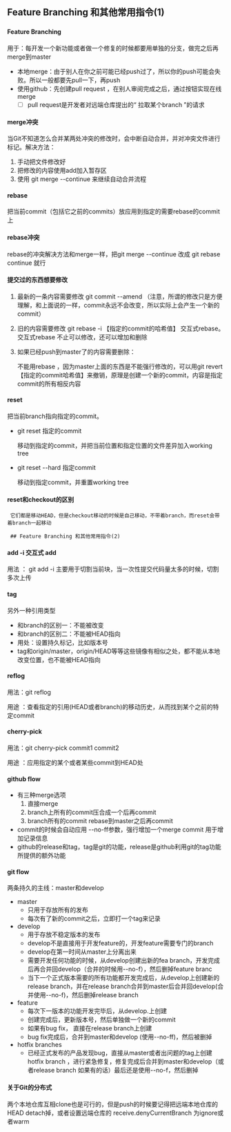 
## Feature Branching 和其他常用指令(1)

### 

#### Feature Branching 

用于：每开发一个新功能或者做一个修复的时候都要用单独的分支，做完之后再merge到master

- ​	本地merge：由于别人在你之前可能已经push过了，所以你的push可能会失败。所以一般都要先pull一下，再push
- 使用github：先创建pull request ，在别人审阅完成之后，通过按钮实现在线merge
  - [ ] pull request是开发者对远端仓库提出的“ 拉取某个branch ”的请求

#### merge冲突

当Git不知道怎么合并某两处冲突的修改时，会中断自动合并，并对冲突文件进行标记。解决方法：

1. 手动把文件修改好
2. 把修改的内容使用add加入暂存区
3. 使用 git merge --continue 来继续自动合并流程

#### rebase

把当前commit（包括它之前的commits）放应用到指定的需要rebase的commit上

[^注意]: Git中的任何一个commit都是永远不能改变的，所以rebase之后的每一个commit都是新产生的，而不是对原先的commit进行修改

#### rebase冲突

rebase的冲突解决方法和merge一样，把git merge --continue 改成 git rebase continue 就行

#### 提交过的东西想要修改

1. 最新的一条内容需要修改  git commit --amend （注意，所谓的修改只是方便理解，和上面说的一样，commit永远不会改变，所以实际上会产生一个新的commit）

2. 旧的内容需要修改 git rebase -i 【指定的commit的哈希值】 交互式rebase。 交互式rebase 不止可以修改，还可以增加和删除

3. 如果已经push到master了的内容需要删除：  

   不能用rebase ，因为master上面的东西是不能强行修改的，可以用git revert 【指定的commit哈希值】来撤销，原理是创建一个新的commit，内容是指定commit的所有相反内容

#### reset

   把当前branch指向指定的commit。

   - git reset 指定的commit

     移动到指定的commit，并把当前位置和指定位置的文件差异加入working tree

   - git reset --hard 指定commit

     移动到指定commit，并重置working tree

     
#### reset和checkout的区别

     它们都是移动HEAD，但是checkout移动的时候是自己移动，不带着branch，而reset会带着branch一起移动

     ## Feature Branching 和其他常用指令(2)

#### add -i 交互式 add

用法 ： git add -i  主要用于切割当前块，当一次性提交代码量太多的时候，切割多次上传

#### tag

另外一种引用类型

- 和branch的区别一：不能被改变
- 和branch的区别二：不能被HEAD指向
- 用处：设置持久标记，比如版本号
- tag和origin/master，origin/HEAD等等这些镜像有相似之处，都不能从本地改变位置，也不能被HEAD指向

#### reflog

用法：git reflog <branch>

用途 ：查看指定的引用(HEAD或者branch)的移动历史，从而找到某个之前的特定commit

#### cherry-pick

用法：git cherry-pick commit1 commit2

用途 ：应用指定的某个或者某些commit到HEAD处

#### github flow

- 有三种merge选项 
  1. 直接merge
  2. branch上所有的commit压合成一个后再commit
  3. branch所有的commit rebase到master之后再commit
- commit的时候会自动应用 --no-ff参数，强行增加一个merge commit 用于增加记录信息
- github的release和tag，tag是git的功能，release是github利用git的tag功能所提供的额外功能

#### git flow

两条持久的主线：master和develop

- master
  - 只用于存放所有的发布
  - 每次有了新的commit之后，立即打一个tag来记录
- develop
  - 用于存放不稳定版本的发布
  - develop不是直接用于开发feature的，开发feature需要专门的branch
  - develop在第一时间从master上分离出来
  - 需要开发任何功能的时候，从develop创建出新的fea branch，开发完成后再合并回develop（合并的时候用--no-f），然后删掉feature branc
  - 当下一个正式版本需要的所有功能都开发完成后，从develop上创建新的release branch，并在release branch合并到master后合并回develop(合并使用--no-f)，然后删掉release branch
- feature
  - 每次下一版本的功能开发完毕后，从develop.上创建
  - 创建完成后，更新版本号，然后单独做一个新的commit
  - 如果有bug fix， 直接在release branch上创建
  - bug fix完成后，合并到master和develop (使用--no-ff)，然后被删掉
- hotfix branches
  - 已经正式发布的产品发现bug，直接从master或者出问题的tag上创建hotfix branch ，进行紧急修复，修复完成后合并到master和develop（或者release branch 如果有的话）最后还是使用--no-f，然后删掉

#### 关于Git的分布式

两个本地仓库互相clone也是可行的，但是push的时候要记得把远端本地仓库的HEAD detach掉，或者设置远端仓库的 receive.denyCurrentBranch 为ignore或者warm


